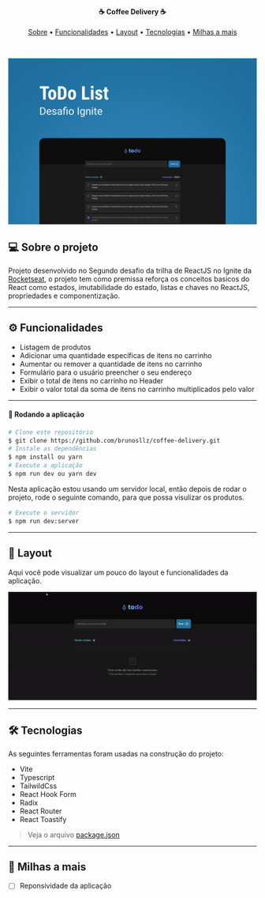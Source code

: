 
<h4 align="center">
 ☕ Coffee Delivery ☕
</h4>

<p align="center">
  <a href="#--sobre-o-projeto">Sobre</a> •
  <a href="#-%EF%B8%8F-funcionalidades">Funcionalidades</a> •
  <a href="#--layout">Layout</a> •
  <a href="#--tecnologias">Tecnologias</a> •
  <a href="#--milhas-a-mais">Milhas a mais</a> 
</p>

<br/>

![](https://github.com/brunosllz/todo-list/blob/main/src/assets/cover.png)

## [](https://github.com/brunosllz/coffee-delivery#--sobre-o-projeto) 💻 Sobre o projeto

Projeto desenvolvido no Segundo desafio da trilha de ReactJS no Ignite da [Rocketseat](https://www.rocketseat.com.br/), o projeto tem como premissa reforça os conceitos basicos do React como estados, imutabilidade do estado, listas e chaves no ReactJS, propriedades e componentização.

---

## [](https://github.com/brunosllz/coffee-delivery#-%EF%B8%8F-funcionalidades) ⚙️ Funcionalidades

- Listagem de produtos
- Adicionar uma quantidade específicas de itens no carrinho
- Aumentar ou remover a quantidade de itens no carrinho
- Formulário para o usuário preencher o seu endereço
- Exibir o total de itens no carrinho no Header
- Exibir o valor total da soma de itens no carrinho multiplicados pelo valor

---

#### 🧭 Rodando a aplicação
```bash
# Clone este repositório
$ git clone https://github.com/brunosllz/coffee-delivery.git
# Instale as dependências
$ npm install ou yarn
# Execute a aplicação
$ npm run dev ou yarn dev

```

Nesta aplicação estou usando um servidor local, então depois de rodar o projeto, rode o seguinte comando, para que possa visulizar os produtos.
```bash
# Execute o servidor
$ npm run dev:server

```

---

## [](https://github.com/brunosllz/coffee-delivery#--layout) 🔖 Layout

 Aqui você pode visualizar um pouco do layout e funcionalidades da aplicação.
 
 ![gif](https://github.com/brunosllz/todo-list/blob/main/src/assets/app.gif)

---

## [](https://github.com/brunosllz/coffee-delivery#--tecnologias) 🛠 Tecnologias

As seguintes ferramentas foram usadas na construção do projeto:

- Vite
- Typescript
- TailwildCss
- React Hook Form
- Radix
- React Router
- React Toastify


> Veja o arquivo [package.json](https://github.com/brunosllz/coffee-delivery/blob/main/package.json)
---

## [](https://github.com/brunosllz/coffee-delivery#--milhas-a-mais) 🚀 Milhas a mais 

- [ ] Reponsividade da aplicação

